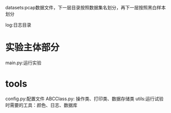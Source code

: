 
datasets:pcap数据文件，下一层目录按照数据集名划分，再下一层按照黑白样本划分    

log:日志目录
# 实验主体部分
main.py:运行实验



# tools
config.py:配置文件
ABCClass.py: 操作类、打印类、数据存储类
utils:运行试验时需要的工具：颜色、日志、数据库



